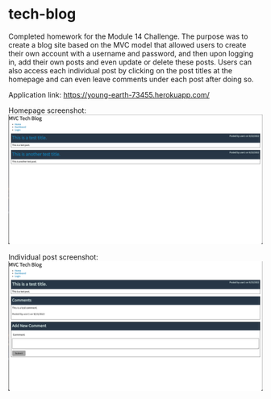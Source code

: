 # tech-blog
Completed homework for the Module 14 Challenge. The purpose was to create a blog site based on the MVC model that allowed users to create their own account with a username and password, and then upon logging in, add their own posts and even update or delete these posts. Users can also access each individual post by clicking on the post titles at the homepage and can even leave comments under each post after doing so.

Application link: https://young-earth-73455.herokuapp.com/

Homepage screenshot:
![Homepage preview](./Assets/Screen%20Shot%202022-09-22%20at%206.20.25%20PM.png)

Individual post screenshot:
![Individual post preview](./Assets/Screen%20Shot%202022-09-22%20at%206.20.37%20PM.png)